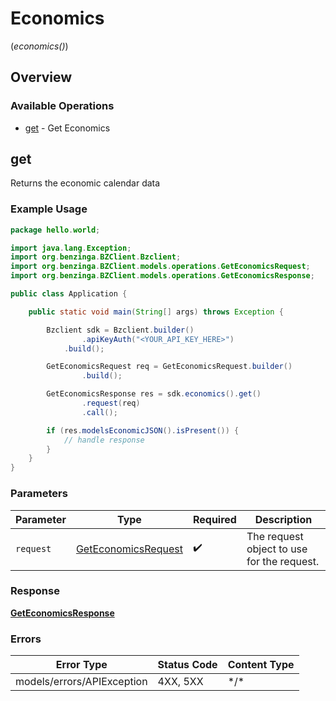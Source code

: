 # Economics
(*economics()*)

## Overview

### Available Operations

* [get](#get) - Get Economics

## get

Returns the economic calendar data

### Example Usage

```java
package hello.world;

import java.lang.Exception;
import org.benzinga.BZClient.Bzclient;
import org.benzinga.BZClient.models.operations.GetEconomicsRequest;
import org.benzinga.BZClient.models.operations.GetEconomicsResponse;

public class Application {

    public static void main(String[] args) throws Exception {

        Bzclient sdk = Bzclient.builder()
                .apiKeyAuth("<YOUR_API_KEY_HERE>")
            .build();

        GetEconomicsRequest req = GetEconomicsRequest.builder()
                .build();

        GetEconomicsResponse res = sdk.economics().get()
                .request(req)
                .call();

        if (res.modelsEconomicJSON().isPresent()) {
            // handle response
        }
    }
}
```

### Parameters

| Parameter                                                             | Type                                                                  | Required                                                              | Description                                                           |
| --------------------------------------------------------------------- | --------------------------------------------------------------------- | --------------------------------------------------------------------- | --------------------------------------------------------------------- |
| `request`                                                             | [GetEconomicsRequest](../../models/operations/GetEconomicsRequest.md) | :heavy_check_mark:                                                    | The request object to use for the request.                            |

### Response

**[GetEconomicsResponse](../../models/operations/GetEconomicsResponse.md)**

### Errors

| Error Type                 | Status Code                | Content Type               |
| -------------------------- | -------------------------- | -------------------------- |
| models/errors/APIException | 4XX, 5XX                   | \*/\*                      |
